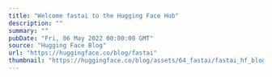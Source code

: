```yaml
---
title: "Welcome fastai to the Hugging Face Hub"
description: ""
summary: ""
pubDate: "Fri, 06 May 2022 00:00:00 GMT"
source: "Hugging Face Blog"
url: "https://huggingface.co/blog/fastai"
thumbnail: "https://huggingface.co/blog/assets/64_fastai/fastai_hf_blog.png"
---
```


